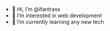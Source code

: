 - 👋 Hi, I’m @ifantrass
- 👀 I’m interested in web development 
- 🌱 I’m currently learning any new tech

<!---
ifantrass/ifantrass is a ✨ special ✨ repository because its `README.md` (this file) appears on your GitHub profile.
You can click the Preview link to take a look at your changes.
--->
